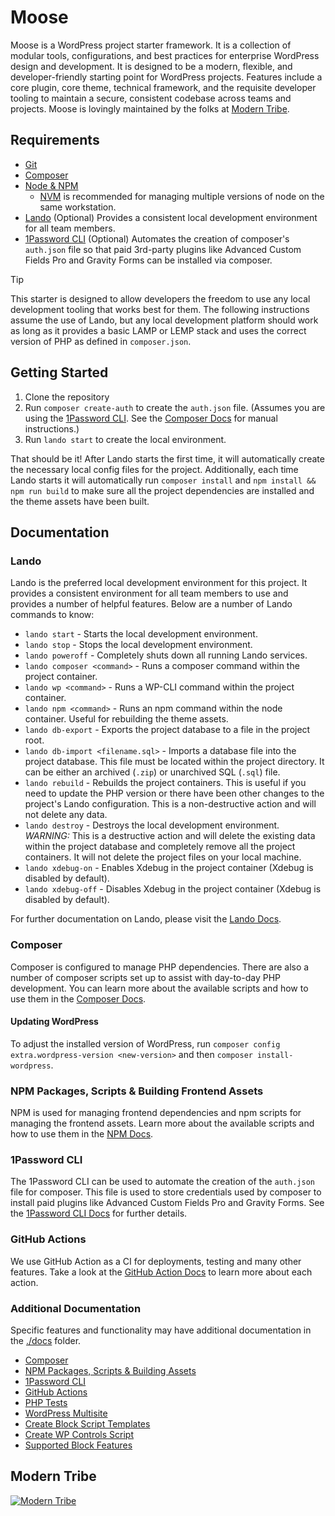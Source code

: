 # Moose

Moose is a WordPress project starter framework. It is a collection of modular tools, configurations, and best practices
for enterprise WordPress design and development. It is designed to be a modern, flexible, and developer-friendly
starting point for WordPress projects. Features include a core plugin, core theme, technical framework, and the
requisite developer tooling to maintain a secure, consistent codebase across teams and projects. Moose is lovingly
maintained by the folks at [Modern Tribe](https://tri.be).

## Requirements

* [Git](https://git-scm.com/)
* [Composer](https://getcomposer.org/)
* [Node & NPM](https://nodejs.org/)
    * [NVM](https://github.com/nvm-sh/nvm) is recommended for managing multiple versions of node on the same
      workstation.
* [Lando](https://lando.dev/) (Optional) Provides a consistent local development environment for all team members.
* [1Password CLI](https://developer.1password.com/docs/cli/) (Optional) Automates the creation of composer's `auth.json`
  file so that paid 3rd-party plugins like Advanced Custom Fields Pro and Gravity Forms can be installed via composer.

> [!TIP]
> This starter is designed to allow developers the freedom to use any local development tooling that works best for
> them. The following instructions assume the use of Lando, but any local development platform should work as long as it
> provides a basic LAMP or LEMP stack and uses the correct version of PHP as defined in `composer.json`.

## Getting Started

1. Clone the repository
2. Run `composer create-auth` to create the `auth.json` file. (Assumes you are using the
   [1Password CLI](#1password-cli). See the [Composer Docs](./docs/composer.md#creating-an-authjson-file) for manual
   instructions.)
3. Run `lando start` to create the local environment.

That should be it! After Lando starts the first time, it will automatically create the necessary local config files for
the project. Additionally, each time Lando starts it will automatically run `composer install` and
`npm install && npm run build` to make sure all the project dependencies are installed and the theme assets have been
built.

## Documentation

### Lando

Lando is the preferred local development environment for this project. It provides a consistent environment for all team
members to use and provides a number of helpful features. Below are a number of Lando commands to know:

* `lando start` - Starts the local development environment.
* `lando stop` - Stops the local development environment.
* `lando poweroff` - Completely shuts down all running Lando services.
* `lando composer <command>` - Runs a composer command within the project container.
* `lando wp <command>` - Runs a WP-CLI command within the project container.
* `lando npm <command>` - Runs an npm command within the node container. Useful for rebuilding the theme assets.
* `lando db-export` - Exports the project database to a file in the project root.
* `lando db-import <filename.sql>` - Imports a database file into the project database. This file must be located within
  the project directory. It can be either an archived (`.zip`) or unarchived SQL (`.sql`) file.
* `lando rebuild` - Rebuilds the project containers. This is useful if you need to update the PHP version or there have
  been other changes to the project's Lando configuration. This is a non-destructive action and will not delete any
  data.
* `lando destroy` - Destroys the local development environment. *WARNING:* This is a destructive action and will delete
  the existing data within the project database and completely remove all the project containers. It will not delete the
  project files on your local machine.
* `lando xdebug-on` - Enables Xdebug in the project container (Xdebug is disabled by default).
* `lando xdebug-off` - Disables Xdebug in the project container (Xdebug is disabled by default).

For further documentation on Lando, please visit the [Lando Docs](https://docs.lando.dev/).

### Composer

Composer is configured to manage PHP dependencies. There are also a number of composer scripts set up to assist with
day-to-day PHP development. You can learn more about the available scripts and how to use them in the
[Composer Docs](./docs/composer.md).

#### Updating WordPress

To adjust the installed version of WordPress, run `composer config extra.wordpress-version <new-version>` and then
`composer install-wordpress`.

### NPM Packages, Scripts & Building Frontend Assets

NPM is used for managing frontend dependencies and npm scripts for managing the frontend assets. Learn more about the
available scripts and how to use them in the [NPM Docs](./docs/npm.md).

### 1Password CLI

The 1Password CLI can be used to automate the creation of the `auth.json` file for composer. This file is used to store
credentials used by composer to install paid plugins like Advanced Custom Fields Pro and Gravity Forms. See the
[1Password CLI Docs](./docs/1password-cli.md) for further details.

### GitHub Actions

We use GitHub Action as a CI for deployments, testing and many other features. Take a look at the
[GitHub Action Docs](./docs/actions.md) to learn more about each action.

### Additional Documentation

Specific features and functionality may have additional documentation in the [./docs](./docs) folder.

* [Composer](./docs/composer.md)
* [NPM Packages, Scripts & Building Assets](./docs/npm.md)
* [1Password CLI](./docs/1password-cli.md)
* [GitHub Actions](./docs/actions.md)
* [PHP Tests](./docs/php-tests.md)
* [WordPress Multisite](./docs/multisite.md)
* [Create Block Script Templates](./docs/block-templates.md)
* [Create WP Controls Script](./docs/create-wp-controls-script.md)
* [Supported Block Features](./docs/supported-block-features.md)

## Modern Tribe

[![Modern Tribe](https://moderntribeagency.com/wp-content/uploads/2025/06/github-banner.webp)](https://moderntribeagency.com/contact/)
